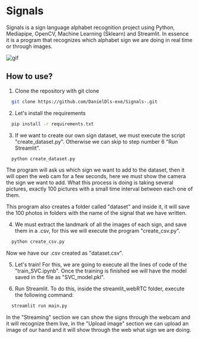 # Signals

Signals is a sign language alphabet recognition project using Python, Mediapipe, OpenCV, Machine Learning (Sklearn) and Streamlit. In essence it is a program that recognizes which alphabet sign we are doing in real time or through images. 

![gif](https://i.makeagif.com/media/5-27-2022/4Kp0UY.gif)

## How to use?

1. Clone the repository with git clone

```bash
  git clone https://github.com/DanielDls-exe/Signals-.git
```
2. Let's install the requirements

```bash
  pip install -r requirements.txt
```

3. If we want to create our own sign dataset, we must execute the script "create_dataset.py". Otherwise we can skip to step number 6 "Run Streamlit".

```bash
  python create_dataset.py
```
The program will ask us which sign we want to add to the dataset, then it will open the web cam for a few seconds, here we must show the camera the sign we want to add. What this process is doing is taking several pictures, exactly 100 pictures with a small time interval between each one of them.

This program also creates a folder called "dataset" and inside it, it will save the 100 photos in folders with the name of the signal that we have written.

4. We must extract the landmark of all the images of each sign, and save them in a .csv, for this we will execute the program "create_csv.py".

```bash
  python create_csv.py
```
Now we have our .csv created as "dataset.csv". 

5. Let's train! For this, we are going to execute all the lines of code of the "train_SVC.ipynb". Once the training is finished we will have the model saved in the file as "SVC_model.pkl".

6. Run Streamlit. 
To do this, inside the streamlit_webRTC folder, execute the following command:

```bash
  streamlit run main.py
```
In the "Streaming" section we can show the signs through the webcam and it will recognize them live, in the "Upload image" section we can upload an image of our hand and it will show through the web what sign we are doing.
